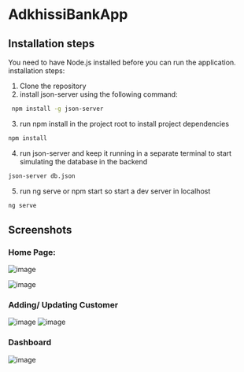 # AdkhissiBankApp

## Installation steps
You need to have Node.js installed before you can run the application.
installation steps: 
1. Clone the repository
2. install json-server using the following command:
```bash
 npm install -g json-server 
```

3. run npm install in the project root to install project dependencies
```bash
npm install
```

4. run json-server and keep it running in a separate terminal to start simulating the database in the backend
```bash
json-server db.json
```

5. run ng serve or npm start so start a dev server in localhost
```bash
ng serve
```

## Screenshots
### Home Page:
![image](https://user-images.githubusercontent.com/73041562/226635673-6ec508b7-127a-4e5b-a140-7b09e5ef8d5e.png)

![image](https://user-images.githubusercontent.com/73041562/226635833-22d6e67a-fd12-4e83-b751-2271fce795a4.png)


### Adding/ Updating Customer
![image](https://user-images.githubusercontent.com/73041562/226635954-6b2f80d3-c7d8-4406-b3b2-a0ab64dfa637.png)
![image](https://user-images.githubusercontent.com/73041562/226636097-54e33401-e78b-487b-8167-43fdb3489150.png)


### Dashboard

![image](https://user-images.githubusercontent.com/73041562/226639139-c99d912d-5f26-487e-83c0-273f10466b0c.png)
